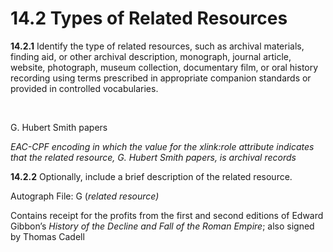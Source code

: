 # 14.2 Types of Related Resources

**14.2.1** Identify the type of related resources, such as archival materials, finding aid, or other archival description, monograph, journal article, website, photograph, museum collection, documentary film, or oral history recording using terms prescribed in appropriate companion standards or provided in controlled vocabularies.

 <resourceRelation xlink:role=”archivalRecords”>

<relationEntry>G. Hubert Smith papers</relationEntry>

</resourceRelation>

_EAC-CPF encoding in which the value for the xlink:role attribute indicates that the related resource, G. Hubert Smith papers, is archival records_

**14.2.2** Optionally, include a brief description of the related resource.

Autograph File: G (_related resource)_

Contains receipt for the profits from the first and second editions of Edward Gibbon’s _History of the Decline and Fall of the Roman Empire_; also signed by Thomas Cadell
